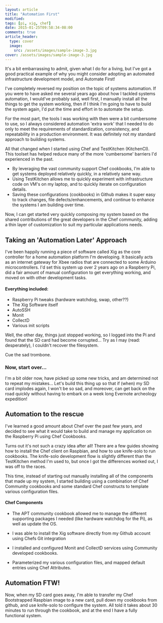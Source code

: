 ```yaml
---
layout: article
title: "Automation First"
modified:
tags: [pi, xig, chef]
date: 2015-01-25T09:58:34-08:00
comments: true
article_header:
  type: cover
  image:
    src: /assets/images/sample-image-3.jpg
cover: /assets/images/sample-image-3.jpg
---
```

It's a bit embarrassing to admit, given what I do for a living, but I've got a good practical example of why you might consider adopting an automated infrastructure development model, and Automate First!
<!--more-->
I've completely reversed my position on the topic of systems automation. If you were to have asked me several years ago about how I tackled systems automation, I would've probably said, well first, I manually install all the things to get the system working, then if I think I'm going to have to build the system again, I'd put the time and effort in to automate the setup.

For the most part, the tools I was working with then were a bit cumbersome to use, so I always considered automation 'extra work' that I needed to do only to meet the requirements of standardization, consistency, and repeatability in a production environment. It was definitely not my standard approach to building systems.

All that changed when I started using Chef and TestKitchen (KitchenCI). This toolset has helped reduce many of the more 'cumbersome' barriers I'd experienced in the past.
* By leveraging the vast community support Chef cookbooks, I'm able to get systems deployed relatively quickly, in a relatively sane way.
* Using TestKitchen allows me to quickly experiment with infrastructure code on VM's on my laptop, and to quickly iterate on configuration details.
* Saving these configurations (cookbooks) in Github makes it super easy to track changes, file defects/enhancements, and continue to enhance the systems I am building over time.

Now, I can get started very quickly composing my system based on the shared contributions of the great developers in the Chef community, adding a thin layer of customization to suit my particular applications needs.

## Taking an 'Automation Later' Approach
I've been happily running a piece of software called Xig as the core controller for a home automation platform I'm developing. It basically acts as an internet gateway for Xbee radios that are connected to some Arduino microcontrollers. I'd set this system up over 2 years ago on a Raspberry Pi, did a fair amount of manual configuration to get everything working, and moved on with other development tasks.

#### Everything included:
* Raspberry Pi tweaks (hardware watchdog, swap, other??)
* The Xig Software itself
* AutoSSH
* Monit
* CollectD
* Various init scripts

Well, the other day, things just stopped working, so I logged into the Pi and found that the SD card had become corrupted... Try as I may (read: desperately), I couldn't recover the filesystem.

Cue the sad trombone.

### Now, start over...
I'm a bit older now, have picked up some new tricks, and am determined not to repeat my mistakes... Let's build this thing up so that if (when) my SD card implodes again, I won't be so sad, and moreover, can get back on the road quickly without having to embark on a week long Evernote archeology expedition!

## Automation to the rescue
I've learned a good amount about Chef over the past few years, and decided to see what it would take to build and manage my application on the Raspberry Pi using Chef Cookbooks.

Turns out it's not such a crazy idea after all! There are a few guides showing how to install the Chef client on Raspbian, and how to use knife-solo to run cookbooks. The knife-solo development flow is slightly different than the TestKitchen method I'm used to, but once I got the differences worked out, I was off to the races.

This time, instead of starting out manually installing all of the components that made up my system, I started building using a combination of Chef Community cookbooks and some standard Chef constructs to template various configuration files.

#### Chef Components
* The APT community cookbook allowed me to manage the different supporting packages I needed (like hardware watchdog for the Pi), as well as update the OS.

* I was able to install the Xig software directly from my Github account using Chefs Git integration

* I installed and configured Monit and CollectD services using Community developed cookbooks.

* Parameterized my various configuration files, and mapped default entries using Chef Attributes.

## Automation FTW!
Now, when my SD card goes away, I'm able to transfer my Chef Bootstrapped Raspbian image to a new card, pull down my cookbooks from github, and use knife-solo to configure the system. All told it takes about 30 minutes to run through the cookbook, and at the end I have a fully functional system.
